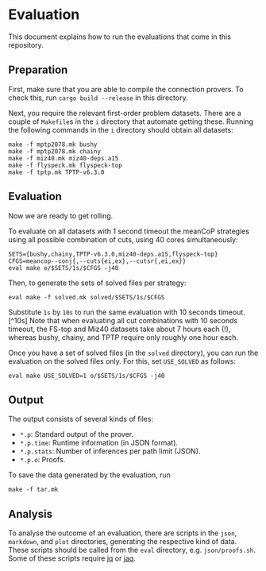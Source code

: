 Evaluation
==========

This document explains how to run the evaluations that come in this repository.

Preparation
-----------

First, make sure that you are able to compile the connection provers.
To check this, run `cargo build --release` in this directory.

Next, you require the relevant first-order problem datasets.
There are a couple of `Makefile`s in the `i` directory that automate getting these.
Running the following commands in the `i` directory should obtain all datasets:

    make -f mptp2078.mk bushy
    make -f mptp2078.mk chainy
    make -f miz40.mk miz40-deps.a15
    make -f flyspeck.mk flyspeck-top
    make -f tptp.mk TPTP-v6.3.0

Evaluation
----------

Now we are ready to get rolling.

To evaluate
on all datasets with 1 second timeout
the meanCoP strategies using all possible combination of cuts,
using 40 cores simultaneously:

    SETS={bushy,chainy,TPTP-v6.3.0,miz40-deps.a15,flyspeck-top}
    CFGS=meancop--conj{,--cuts{ei,ex},--cutsr{,ei,ex}}
    eval make o/$SETS/1s/$CFGS -j40

Then, to generate the sets of solved files per strategy:

    eval make -f solved.mk solved/$SETS/1s/$CFGS

Substitute `1s` by `10s` to run the same evaluation with 10 seconds timeout.[^10s]
Note that when evaluating all cut combinations with 10 seconds timeout,
the FS-top and Miz40 datasets take about 7 hours each (!), whereas
bushy, chainy, and TPTP require only roughly one hour each.

Once you have a set of solved files (in the `solved` directory),
you can run the evaluation on the solved files only.
For this, set `USE_SOLVED` as follows:

    eval make USE_SOLVED=1 o/$SETS/1s/$CFGS -j40

Output
------

The output consists of several kinds of files:

* `*.p`: Standard output of the prover.
* `*.p.time`: Runtime information (in JSON format).
* `*.p.stats`: Number of inferences per path limit (JSON).
* `*.p.o`: Proofs.

To save the data generated by the evaluation, run

    make -f tar.mk

Analysis
--------

To analyse the outcome of an evaluation, there are scripts in the
`json`,
`markdown`, and
`plot`
directories, generating the respective kind of data.
These scripts should be called from the `eval` directory, e.g.
`json/proofs.sh`.
Some of these scripts require [jq] or [jaq].

[jq]: https://stedolan.github.io/jq/
[jaq]: https://www.github.com/01mf02/jaq
